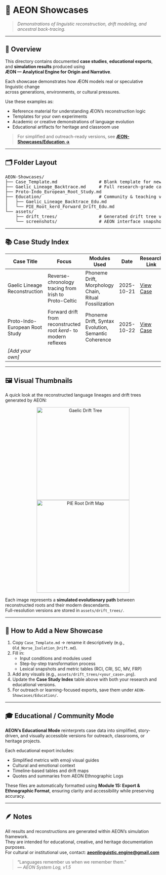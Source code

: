 # 🧬 AEON Showcases
> *Demonstrations of linguistic reconstruction, drift modeling, and ancestral back-tracing.*

---

## 🧭 Overview
This directory contains documented **case studies**, **educational exports**, and **simulation results** produced using  
**ÆON — Analytical Engine for Origin and Narrative**.

Each showcase demonstrates how ÆON models real or speculative linguistic change  
across generations, environments, or cultural pressures.

Use these examples as:
- Reference material for understanding ÆON’s reconstruction logic  
- Templates for your own experiments  
- Academic or creative demonstrations of language evolution  
- Educational artifacts for heritage and classroom use  

> For simplified and outreach-ready versions, see [**ÆON-Showcases/Education →**](Education/)

---

## 🗂 Folder Layout
<pre>
AEON-Showcases/
├── Case_Template.md                # Blank template for new studies
├── Gaelic_Lineage_Backtrace.md     # Full research-grade case
├── Proto-Indo_European_Root_Study.md
├── Education/                      # Community & teaching versions
│   ├── Gaelic_Lineage_Backtrace_Edu.md
│   └── PIE_Root_ḱerd_Forward_Drift_Edu.md
└── assets/
    ├── drift_trees/                # Generated drift tree visuals
    └── screenshots/                # AEON interface snapshots
</pre>

---

## 📚 Case Study Index

| Case Title | Focus | Modules Used | Date | Research Link | Educational Export |
|-------------|--------|---------------|-------|----------------|--------------------|
| Gaelic Lineage Reconstruction | Reverse-chronology tracing from Irish to Proto-Celtic | Phoneme Drift, Morphology Chain, Ritual Fossilization | 2025-10-21 | [View Case](Gaelic_Lineage_Backtrace.md) | [Educational Version](Education/Gaelic_Lineage_Backtrace_Edu.md) |
| Proto-Indo-European Root Study | Forward drift from reconstructed root *ḱerd-* to modern reflexes | Phoneme Drift, Syntax Evolution, Semantic Coherence | 2025-10-22 | [View Case](Proto-Indo_European_Root_Study.md) | [Educational Version](Education/PIE_Root_ḱerd_Forward_Drift_Edu.md) |
| _[Add your own]_ |  |  |  |  |  |

---

## 🖼️ Visual Thumbnails

A quick look at the reconstructed language lineages and drift trees generated by AEON:

<p align="center">
  <img src="assets/drift_trees/Gaelic_Lineage.png" width="300" alt="Gaelic Drift Tree"/>
  <img src="assets/drift_trees/PIE_Root_ḱerd_Drift.png" width="300" alt="PIE Root Drift Map"/>
</p>

Each image represents a **simulated evolutionary path** between reconstructed roots and their modern descendants.  
Full-resolution versions are stored in `assets/drift_trees/`.

---

## 🧩 How to Add a New Showcase
1. Copy `Case_Template.md` → rename it descriptively (e.g., `Old_Norse_Isolation_Drift.md`).  
2. Fill in:
   - Input conditions and modules used  
   - Step-by-step transformation process  
   - Lexical snapshots and metric tables (RCI, CRI, SC, MV, FRP)  
3. Add any visuals (e.g., `assets/drift_trees/<your_case>.png`).  
4. Update the **Case Study Index** table above with both your research and educational versions.  
5. For outreach or learning-focused exports, save them under `AEON-Showcases/Education/`.

---

## 🎓 Educational / Community Mode

**AEON’s Educational Mode** reinterprets case data into simplified, story-driven, and visually accessible versions for outreach, classrooms, or heritage projects.  

Each educational export includes:
- Simplified metrics with emoji visual guides  
- Cultural and emotional context  
- Timeline-based tables and drift maps  
- Quotes and summaries from AEON Ethnographic Logs  

These files are automatically formatted using **Module 15: Export & Ethnographic Format**, ensuring clarity and accessibility while preserving accuracy.

---

## 🪶 Notes
All results and reconstructions are generated within AEON’s simulation framework.  
They are intended for educational, creative, and heritage documentation purposes.  
For cultural or institutional use, contact: **aeonlinguistic.engine@gmail.com**

> “Languages remember us when we remember them.”  
> — *AEON System Log, v1.5*
